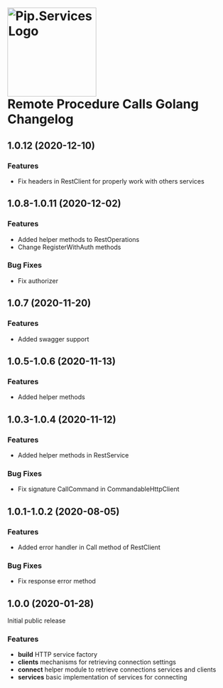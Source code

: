 # <img src="https://uploads-ssl.webflow.com/5ea5d3315186cf5ec60c3ee4/5edf1c94ce4c859f2b188094_logo.svg" alt="Pip.Services Logo" width="200"> <br/> Remote Procedure Calls Golang Changelog

## <a name="1.0.12"></a> 1.0.12 (2020-12-10) 

### Features

* Fix headers in  RestClient for properly work with others services 


## <a name="1.0.8-1.0.11"></a> 1.0.8-1.0.11 (2020-12-02) 

### Features

* Added helper methods to RestOperations
* Change RegisterWithAuth methods

### Bug Fixes
* Fix authorizer

## <a name="1.0.7"></a> 1.0.7 (2020-11-20) 

### Features

* Added swagger support

## <a name="1.0.5-1.0.6"></a> 1.0.5-1.0.6 (2020-11-13) 

### Features

* Added helper methods

## <a name="1.0.3-1.0.4"></a> 1.0.3-1.0.4 (2020-11-12) 

### Features

* Added helper methods in RestService

### Bug Fixes
* Fix signature CallCommand in CommandableHttpClient

## <a name="1.0.1-1.0.2"></a> 1.0.1-1.0.2 (2020-08-05) 

### Features

* Added error handler in Call method of RestClient

### Bug Fixes
* Fix response error method

## <a name="1.0.0"></a> 1.0.0 (2020-01-28) 

Initial public release

### Features

* **build** HTTP service factory
* **clients** mechanisms for retrieving connection settings
* **connect** helper module to retrieve connections services and clients
* **services** basic implementation of services for connecting

